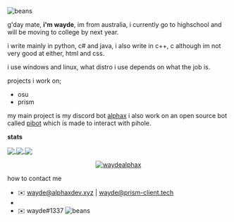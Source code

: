 ![beans](https://ok.osuhow.wtf/ez.png)

g'day mate, **i'm wayde**, im from australia, i currently go to highschool and will be moving to college by next year.

i write mainly in python, c# and java, i also write in c++, c although im not very good at either, html and css.

i use windows and linux, what distro i use depends on what the job is.

projects i work on;
- osu
- prism

my main project is my discord bot [alphax](https://bot.alphaxdev.xyz)
i also work on an open source bot called [pibot](https://github.com/waydealphax/PiBot) which is made to interact with pihole.


**stats**

<a align="center" href="https://github.com/anuraghazra/github-readme-stats">
  <img align="center" src="https://github-readme-stats.vercel.app/api?username=waydealphax&count_private=true&theme=synthwave&show_icons=false" />
  <img align="center" src="https://github-readme-stats.vercel.app/api/top-langs/?username=waydealphax&layout=compact&theme=synthwave&count_private=true" />
  <img align="center" src="https://github-readme-stats.vercel.app/api/pin/?username=waydealphax&repo=PiBot&theme=synthwave" />
  <p align="center"> <img src="https://komarev.com/ghpvc/?username=waydealphax&label=Profile%20views&color=00ffff&style=flat" alt="waydealphax" /> </p>
</a>


how to contact me
- ✉️ wayde@alphaxdev.xyz | wayde@prism-client.tech
- 
- ✉️ wayde#1337
![beans](https://ok.osuhow.wtf/ez.png)
